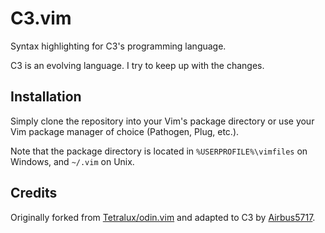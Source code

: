 # C3.vim

Syntax highlighting for C3's programming language.

C3 is an evolving language. I try to keep up with the changes.

## Installation

Simply clone the repository into your Vim's package directory or use your Vim
package manager of choice (Pathogen, Plug, etc.).

Note that the package directory is located in `%USERPROFILE%\vimfiles` on Windows,
and `~/.vim` on Unix.

## Credits

Originally forked from
[Tetralux/odin.vim](https://github.com/Tetralux/odin.vim) and adapted to C3 by
[Airbus5717](https://github.com/Airbus5717/c3.vim).
